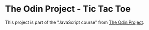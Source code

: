 # The Odin Project - Tic Tac Toe
This project is part of the "JavaScript course" from [The Odin Project](https://www.theodinproject.com).